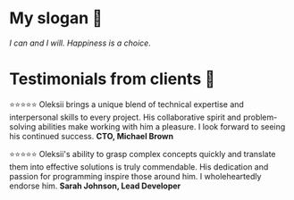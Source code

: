 
# My slogan 🏹
_I can and I will. Happiness is a choice._

# Testimonials from clients 🌟

⭐⭐⭐⭐⭐
Oleksii brings a unique blend of technical expertise and interpersonal skills to every project. His collaborative spirit and problem-solving abilities make working with him a pleasure. I look forward to seeing his continued success.
**CTO, Michael Brown**

⭐⭐⭐⭐⭐
Oleksii's ability to grasp complex concepts quickly and translate them into effective solutions is truly commendable. His dedication and passion for programming inspire those around him. I wholeheartedly endorse him.
**Sarah Johnson, Lead Developer**

